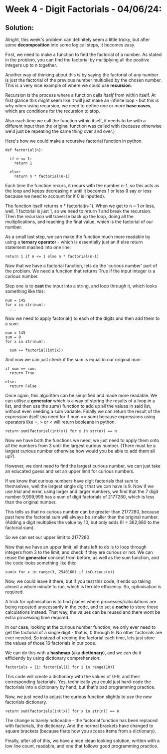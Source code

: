 # Week 4 - Digit Factorials - 04/06/24:
## Solution:

Alright, this week's problem can definitely seem a little tricky, but after some **decomposition** into some logical steps, it becomes easy.

First, we need to make a function to find the factorial of a number. As stated in the problem, you can find the factorial by multiplying all the positive integers up to n together.

Another way of thinking about this is by saying the factorial of any number is just the factorial of the previous number multiplied by the chosen number. This is a very nice example of where we could use **recursion**.

Recursion is the process where a function calls *itself* from within itself. At first glance this might seem like it will just make an infinite loop - but this is why when using recursion, we need to define one or more **base cases**, which are conditions for the recursion to stop.

Also each time we call the function within itself, it needs to be with a different input than the original function was called with (because otherwise we'd just be repeating the same thing over and over.)

Here's how we could make a recursive factorial function in python.

```
def factorial(n):

  if n <= 1:
    return 1

  else:
    return n * factorial(n-1)

```

Each time the function recurs, it recurs with the number n-1, so this acts as the loop and keeps decreasing n until it becomes 1 or less (I say or less because we need to account for if 0 is inputted).

The function itself returns n * factorial(n-1). When we get to n = 1 or less, well, 1 factorial is just 1, so we need to return 1 and break the recursion. Then the recursion will traverse back up the loop, doing all the multiplications, and reaching the final value, which is the factorial of our number.

As a small last step, we can make the function much more readable by using a **ternary operator** - which is essentially just an if else return statement mashed into one line:

```
return 1 if n <= 1 else n * factorial(n-1)
```

Now that we have a factorial function, lets do the 'curious number' part of the problem. We need a function that returns True if the input integer is a curious number.

Step one is to **cast** the input into a string, and loop through it, which looks something like this:
```
num = 145
for x in str(num):
  ...
```

Now we need to apply factorial() to each of the digits and then add them to a sum:

```
num = 145
sum = 0
for x in str(num):

  sum += factorial(int(x))
```

And now we can just check if the sum is equal to our original num:

```
if num == sum:
  return True
  
else:
  return False
```


Once again, this algorithm can be simplified and made more readable. We can utilise a **generator** which is a way of storing the results of a loop in a list, and then use the sum() function to add up all the values in said list, without even needing a sum variable. Finally we can return the result of the expression itself (no need for if num == sum) because expressions using operators like =, > or < will return booleans in python.

```
return sum(factorial(int(x)) for x in str(n)) == n
```

Now we have both the functions we need, we just need to apply them onto all the numbers from 3 until the largest curious number. (There must be a largest curious number otherwise how would you be able to add them all up?). 

However, we dont need to find the largest curious number, we can just take an educated guess and set an upper limit for curious numbers.

If we know that curious numbers have digit factorials that sum to themselves, well the largest single digit that we can have is 9. Now if we use trial and error, using larger and larger numbers, we find that the 7 digit number 9,999,999 has a sum of digit factorials of 2177280, which is less than the original number.

This tells us that no curious number can be greater than 2177280, because past here the factorial sum will always be smaller than the original number. (Adding a digit multiplies the value by 10, but only adds 9! = 362,880 to the factorial sum).

So we can set our upper limit to 2177280

Now that we have an upper limit, all thats left to do is to loop through integers from 3 to the limit, and check if they are curious or not. We can reuse the **generator** concept from before, as well as the sum function, and the code looks something like this:

```
sum(x for x in range(3, 2540160) if isCurious(x))
```

Now, we could leave it there, but if you test this code, it ends up taking almost a whole minute to run, which is terrible efficiency. So, optimisation is required.

A trick for optimisation is to find places where processes/calculations are being repeated unecessarily in the code, and to set a **cache** to store those calculations instead. That way, the values can be reused and there wont be extra processing time required.

In our case, looking at the curious number function, we only ever need to get the factorial of a single digit - that is, 0 through 9. No other factorials are ever needed. So instead of redoing the factorial each time, lets just store the values of those 10 factorials in our code.

We can do this with a **hashmap** (aka **dictionary**), and we can do it efficiently by using dictionary comprehension:

```
factorials = {i: factorial(i) for i in range(10)}
```
This code will create a dictionary with the values of 0-9, and their corresponding factorials. Yes, technically you could just hard-code the factorials into a dictionary by hand, but that's bad programming practice.

Now, we just need to adjust the curious function slightly to use the new factorials dictionary.

```
return sum(factorials[int(x)] for x in str(n)) == n
```
The change is barely noticeable - the factorial function has been replaced with factorials, the dictionary. And the normal brackets have changed to square brackets (because thats how you access items from a dictionary).

Finally, after all of this, we have a nice clean looking solution, written with a low line count, readable, and one that follows good programming practice. 